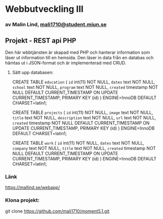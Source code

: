 # Webbutveckling III

### av Malin Lind, mali1710@student.miun.se

## Projekt - REST api PHP

Den här wbbtjänsten är skapad med PHP och hanterar information som läser ut information till en hemsida.
Den läser in data från en databas och hämtas ut i JSON-format och är implementerad med CRUD.

1. Sätt upp databasen:

   CREATE TABLE `education` (
   `id` int(11) NOT NULL,
   `dates` text NOT NULL,
   `school` text NOT NULL,
   `program` text NOT NULL,
   `created` timestamp NOT NULL DEFAULT CURRENT_TIMESTAMP ON UPDATE CURRENT_TIMESTAMP,
   PRIMARY KEY (id)
   ) ENGINE=InnoDB DEFAULT CHARSET=latin1;

   CREATE TABLE `projects` (
   `id` int(11) NOT NULL,
   `image` text NOT NULL,
   `title` text NOT NULL,
   `description` text NOT NULL,
   `url` text NOT NULL,
   `created` timestamp NOT NULL DEFAULT CURRENT_TIMESTAMP ON UPDATE CURRENT_TIMESTAMP,
   PRIMARY KEY (id)
   ) ENGINE=InnoDB DEFAULT CHARSET=latin1;

   CREATE TABLE `work` (
   `id` int(11) NOT NULL,
   `dates` text NOT NULL,
   `company` text NOT NULL,
   `title` text NOT NULL,
   `created` timestamp NOT NULL DEFAULT CURRENT_TIMESTAMP ON UPDATE CURRENT_TIMESTAMP,
   PRIMARY KEY (id)
   ) ENGINE=InnoDB DEFAULT CHARSET=latin1;

### Länk

https://mallind.se/webapp/

### Klona projekt:

git clone https://github.com/mali1710/moment5.1.git
